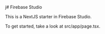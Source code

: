 j# Firebase Studio

This is a NextJS starter in Firebase Studio.

To get started, take a look at src/app/page.tsx.
